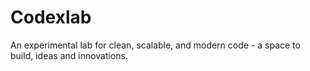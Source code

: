# Codexlab
 An experimental lab for clean, scalable, and modern code - a space to build, ideas and innovations. 
